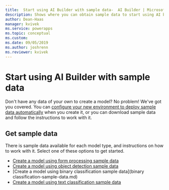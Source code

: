 ```yaml
---
title:  Start using AI Builder with sample data-  AI Builder | Microsoft Docs
description: Shows where you can obtain sample data to start using AI builder.
author: Dean-Haas
manager: kvivek
ms.service: powerapps
ms.topic: conceptual
ms.custom: 
ms.date: 09/05/2019
ms.author: joshrenn
ms.reviewer: kvivek
---
```


# Start using AI Builder with sample data

Don't have any data of your own to create a model? No problem! We've got you covered. You can [configure your new environment to deploy sample data automatically](build-model.md) when you create it, or you can download sample data and follow the instructions to work with it.

## Get sample data

There is sample data available for each model type, and instructions on how to work with it. Select one of these options to get started.

- [Create a model using form processing sample data](form-processing-sample-data.md)
- [Create a model using object detection sample data](object-detection-sample-data.md)
- [Create a model using binary classification sample data](binary classification-sample-data.md)
- [Create a model using text classification sample data](text-classification-sample-data.md)
